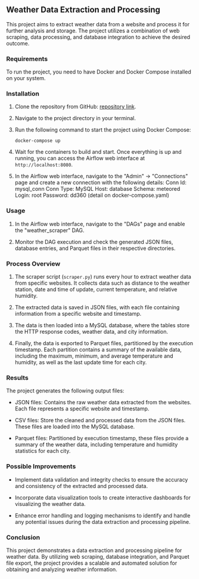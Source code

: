 ## Weather Data Extraction and Processing

This project aims to extract weather data from a website and process it for further analysis and storage. The project utilizes a combination of web scraping, data processing, and database integration to achieve the desired outcome.

### Requirements

To run the project, you need to have Docker and Docker Compose installed on your system.

### Installation

1. Clone the repository from GitHub: [repository link](https://github.com/Jusart92/dd360.git).

2. Navigate to the project directory in your terminal.

3. Run the following command to start the project using Docker Compose:
   ```
   docker-compose up
   ```

4. Wait for the containers to build and start. Once everything is up and running, you can access the Airflow web interface at `http://localhost:8080`.

5. In the Airflow web interface, navigate to the "Admin" -> "Connections" page and create a new connection with the following details:
    Conn Id: mysql_conn
    Conn Type: MySQL
    Host: database
    Schema: meteored
    Login: root
    Password: dd360
    (detail on docker-compose.yaml)


### Usage

1. In the Airflow web interface, navigate to the "DAGs" page and enable the "weather_scraper" DAG.

2. Monitor the DAG execution and check the generated JSON files, database entries, and Parquet files in their respective directories.

### Process Overview

1. The scraper script (`scraper.py`) runs every hour to extract weather data from specific websites. It collects data such as distance to the weather station, date and time of update, current temperature, and relative humidity.

2. The extracted data is saved in JSON files, with each file containing information from a specific website and timestamp.

3. The data is then loaded into a MySQL database, where the tables store the HTTP response codes, weather data, and city information.

4. Finally, the data is exported to Parquet files, partitioned by the execution timestamp. Each partition contains a summary of the available data, including the maximum, minimum, and average temperature and humidity, as well as the last update time for each city.

### Results

The project generates the following output files:

- JSON files: Contains the raw weather data extracted from the websites. Each file represents a specific website and timestamp.

- CSV files: Store the cleaned and processed data from the JSON files. These files are loaded into the MySQL database.

- Parquet files: Partitioned by execution timestamp, these files provide a summary of the weather data, including temperature and humidity statistics for each city.

### Possible Improvements

- Implement data validation and integrity checks to ensure the accuracy and consistency of the extracted and processed data.

- Incorporate data visualization tools to create interactive dashboards for visualizing the weather data.

- Enhance error handling and logging mechanisms to identify and handle any potential issues during the data extraction and processing pipeline.

### Conclusion

This project demonstrates a data extraction and processing pipeline for weather data. By utilizing web scraping, database integration, and Parquet file export, the project provides a scalable and automated solution for obtaining and analyzing weather information.